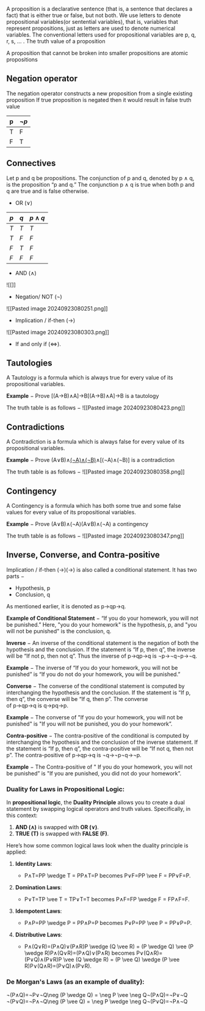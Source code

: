 A proposition is a declarative sentence (that is, a sentence that declares a fact) that is either true or false, but not both.
We use letters to denote propositional variables(or sentential variables), that is, variables that represent propositions, just as letters are used to denote numerical variables. The conventional letters used for propositional variables are p, q, r, s, … . The truth value of a proposition

A proposition that cannot be broken into smaller propositions are atomic propositions
## Negation operator

The negation operator constructs a new proposition from a single existing proposition
If true proposition is negated then it would result in false truth value

| p   | $\neg p$ |
| --- | -------- |
| T   | F        |
| F   | T        |

## Connectives


Let p and q be propositions. The conjunction of p and q, denoted by p ∧ q, is the proposition “p and q.” The conjunction p ∧ q is true when both p and q are true and is false otherwise.

- OR (∨)

| $p$ | $q$ | $p\land q$ |
| --- | --- | ---------- |
| $T$ | $T$ | $T$        |
| $T$ | $F$ | $F$        |
| $F$ | $T$ | $F$        |
| $F$ | $F$ | $F$        |


 

- AND (∧)

![[]]
- Negation/ NOT (¬)

![[Pasted image 20240923080251.png]]
- Implication / if-then (→)

![[Pasted image 20240923080303.png]]
- If and only if (⇔).

## Tautologies

A Tautology is a formula which is always true for every value of its propositional variables.

**Example** − Prove [(A→B)∧A]→B[(A→B)∧A]→B is a tautology

The truth table is as follows −
![[Pasted image 20240923080423.png]]


## Contradictions

A Contradiction is a formula which is always false for every value of its propositional variables.

**Example** − Prove (A∨B)∧[(¬A)∧(¬B)](A∨B)∧[(¬A)∧(¬B)] is a contradiction

The truth table is as follows −
![[Pasted image 20240923080358.png]]


## Contingency

A Contingency is a formula which has both some true and some false values for every value of its propositional variables.

**Example** − Prove (A∨B)∧(¬A)(A∨B)∧(¬A) a contingency

The truth table is as follows −
![[Pasted image 20240923080347.png]]

## Inverse, Converse, and Contra-positive

Implication / if-then (→)(→) is also called a conditional statement. It has two parts −

- Hypothesis, p
- Conclusion, q

As mentioned earlier, it is denoted as p→qp→q.

**Example of Conditional Statement** − “If you do your homework, you will not be punished.” Here, "you do your homework" is the hypothesis, p, and "you will not be punished" is the conclusion, q.

**Inverse** − An inverse of the conditional statement is the negation of both the hypothesis and the conclusion. If the statement is “If p, then q”, the inverse will be “If not p, then not q”. Thus the inverse of p→qp→q is ¬p→¬q¬p→¬q.

**Example** − The inverse of “If you do your homework, you will not be punished” is “If you do not do your homework, you will be punished.”

**Converse** − The converse of the conditional statement is computed by interchanging the hypothesis and the conclusion. If the statement is “If p, then q”, the converse will be “If q, then p”. The converse of p→qp→q is q→pq→p.

**Example** − The converse of "If you do your homework, you will not be punished" is "If you will not be punished, you do your homework”.

**Contra-positive** − The contra-positive of the conditional is computed by interchanging the hypothesis and the conclusion of the inverse statement. If the statement is “If p, then q”, the contra-positive will be “If not q, then not p”. The contra-positive of p→qp→q is ¬q→¬p¬q→¬p.

**Example** − The Contra-positive of " If you do your homework, you will not be punished” is "If you are punished, you did not do your homework”.


### Duality for Laws in Propositional Logic:

In **propositional logic**, the **Duality Principle** allows you to create a dual statement by swapping logical operators and truth values. Specifically, in this context:

1. **AND (∧)** is swapped with **OR (∨)**.
2. **TRUE (T)** is swapped with **FALSE (F)**.

Here’s how some common logical laws look when the duality principle is applied:

1. **Identity Laws**:
    
    - P∧T=PP \wedge T = PP∧T=P becomes P∨F=PP \vee F = PP∨F=P.
2. **Domination Laws**:
    
    - P∨T=TP \vee T = TP∨T=T becomes P∧F=FP \wedge F = FP∧F=F.
3. **Idempotent Laws**:
    
    - P∧P=PP \wedge P = PP∧P=P becomes P∨P=PP \vee P = PP∨P=P.
4. **Distributive Laws**:
    
    - P∧(Q∨R)=(P∧Q)∨(P∧R)P \wedge (Q \vee R) = (P \wedge Q) \vee (P \wedge R)P∧(Q∨R)=(P∧Q)∨(P∧R) becomes P∨(Q∧R)=(P∨Q)∧(P∨R)P \vee (Q \wedge R) = (P \vee Q) \wedge (P \vee R)P∨(Q∧R)=(P∨Q)∧(P∨R).

### De Morgan's Laws (as an example of duality):

¬(P∧Q)=¬P∨¬Q\neg (P \wedge Q) = \neg P \vee \neg Q¬(P∧Q)=¬P∨¬Q ¬(P∨Q)=¬P∧¬Q\neg (P \vee Q) = \neg P \wedge \neg Q¬(P∨Q)=¬P∧¬Q